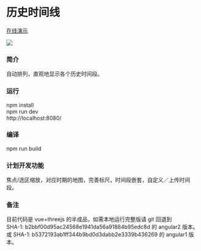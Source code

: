 <h1>历史时间线</h1>

<a href="http://gonnavis.com/timeline" target="_blank">在线演示</a>

<img src="http://gonnavis.com/timeline/preview2.png">

<h3>简介</h3>
<p>自动排列，直观地显示各个历史时间段。</p> 

<h3>运行</h3>
<p>
  npm install<br>
  npm run dev<br>
  http://localhost:8080/<br>
</p>

<h3>编译</h3>
<p>
  npm run build<br>
</p>

<h3>计划开发功能</h3>
<p>焦点/选区缩放，对应时期的地图，完善标尺，时间段嵌套，自定义／上传时间段。 </p>

<h3>备注</h3>
<p>
  目前代码是 vue+threejs 的半成品，如需本地运行完整版请 git 回退到<br>
  SHA-1: b2bbf00d95ac24568e1941da56a91884b95edc8d 的 angular2 版本。<br>
  或 SHA-1: b5372193ab1ff344b9bd0d3dabb2e3339b436269 的 angular1 版本。
</p>

